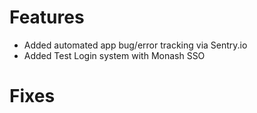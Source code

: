 # Features
- Added automated app bug/error tracking via Sentry.io
- Added Test Login system with Monash SSO

# Fixes
